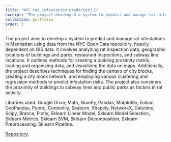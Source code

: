 ```yaml
---
title: "NYC rat infestation predictor🌆 🐀"
excerpt: "The project developed a system to predict and manage rat infestations in Manhattan using data from the NYC Open Data. <br/><img src='/images/rat_predictor.png' width='50%'>"
collection: portfolio
order: 3
---
```


The project aims to develop a system to predict and manage rat infestations in Manhattan using data from the NYC Open Data repository, heavily dependent on GIS data. It involves analyzing rat inspection data, geographic locations of buildings and parks, restaurant inspections, and subway line locations. It outlines methods for creating a building proximity matrix, loading and organizing data, and visualizing the data on maps. Additionally, the project describes techniques for finding the centers of city blocks, creating a city block network, and employing various clustering and regression methods to predict infestation risks. The project also considers the proximity of buildings to subway lines and public parks as factors in rat activity.

Libarires used: Google Drive, Math, NumPy, Pandas, Matplotlib, Folium, GeoPandas, Pyproj, Contextily, Seaborn, Shapely, NetworkX, Datetime, Scipy, Branca, Plotly, Sklearn Linear Model, Sklearn Model Selection, Sklearn Metrics, Sklearn SVM, Sklearn Decomposition, Sklearn Preprocessing, Sklearn Pipeline.

[Repository](https://colab.research.google.com/drive/1OVCfFlJfKdSnQIGK9WsS90p81PlkzXSR?usp=sharing).


